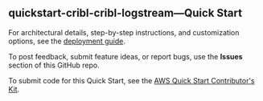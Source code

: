 
## quickstart-cribl-cribl-logstream—Quick Start

For architectural details, step-by-step instructions, and customization options, see the [deployment guide](https://aws-quickstart.github.io/quickstart-cribl-cribl-logstream/).

To post feedback, submit feature ideas, or report bugs, use the **Issues** section of this GitHub repo. 

To submit code for this Quick Start, see the [AWS Quick Start Contributor's Kit](https://aws-quickstart.github.io/).